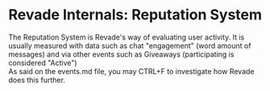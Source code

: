 # Revade Internals: Reputation System
The Reputation System is Revade's way of evaluating user activity. It is usually measured with data such as chat "engagement" (word amount of messages) and via other events such as Giveaways (participating is considered "Active")
<br>
As said on the events.md file, you may CTRL+F to investigate how Revade does this further.
